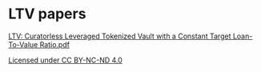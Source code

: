 # LTV papers

[LTV: Curatorless Leveraged Tokenized Vault with a Constant Target Loan-To-Value Ratio.pdf](/LTV_Curatorless_Leveraged_Tokenized_Vault_with_a_Constant_Target_Loan-To-Value_Ratio.pdf)

[Licensed under CC BY-NC-ND 4.0](/LICENSE)
